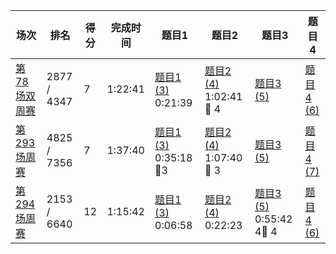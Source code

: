 | 场次                                                         | 排名        | 得分 | 完成时间 | 题目1                                                        | 题目2                                                        | 题目3                                                        | 题目4                                                        |
| ------------------------------------------------------------ | ----------- | ---- | -------- | ------------------------------------------------------------ | ------------------------------------------------------------ | ------------------------------------------------------------ | ------------------------------------------------------------ |
| [第 78 场双周赛](https://leetcode.cn/contest/biweekly-contest-78/) | 2877 / 4347 | 7    | 1:22:41  | [题目1 (3)](https://leetcode.cn/problems/find-the-k-beauty-of-a-number/) 0:21:39 | [题目2 (4)](https://leetcode.cn/problems/number-of-ways-to-split-array/) 1:02:41 :bug: 4 | [题目3 (5)](https://leetcode.cn/problems/maximum-white-tiles-covered-by-a-carpet/) | [题目4 (6)](https://leetcode.cn/problems/substring-with-largest-variance/) |
| [第 293 场周赛](https://leetcode.cn/contest/weekly-contest-293/) | 4825 / 7356 | 7    | 1:37:40  | [题目1 (3)](https://leetcode.cn/problems/find-resultant-array-after-removing-anagrams/) 0:35:18 :bug:3 | [题目2 (4)](https://leetcode.cn/problems/maximum-consecutive-floors-without-special-floors/) 1:07:40 :bug: 3 | [题目3 (5)](https://leetcode.cn/problems/largest-combination-with-bitwise-and-greater-than-zero/) | [题目4 (7)](https://leetcode.cn/problems/count-integers-in-intervals/) |
| [第 294 场周赛](https://leetcode.cn/contest/weekly-contest-294) | 2153 / 6640 | 12   | 1:15:42  | [题目1 (3)](https://leetcode.cn/problems/percentage-of-letter-in-string/) 0:06:58 | [题目2 (4)](https://leetcode.cn/problems/maximum-bags-with-full-capacity-of-rocks/) 0:22:23 | [题目3 (5)](https://leetcode.cn/problems/minimum-lines-to-represent-a-line-chart/) 0:55:42 4:bug: 4 | [题目4 (6)](https://leetcode.cn/problems/sum-of-total-strength-of-wizards/) |


